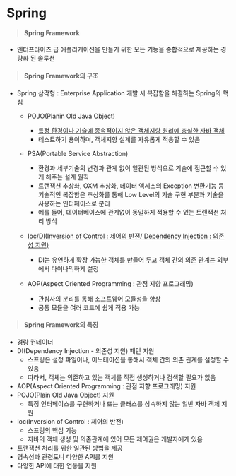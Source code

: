 # Spring

> #### Spring Framework

- 엔터프라이즈 급 애플리케이션을 만들기 위한 모든 기능을 종합적으로 제공하는 경량화 된 솔루션



> #### Spring Framework의 구조

- Spring 삼각형 : Enterprise Application 개발 시 복잡함을 해결하는 Spring의 핵심
  - POJO(Planin Old Java Object)
    - <u>특정 환경이나 기술에 종속적이지 않은 객체지향 원리에 충실한 자바 객체</u>
    - 테스트하기 용이하며, 객체지향 설계를 자유롭게 적용할 수 있음
    
  - PSA(Portable Service Abstraction)
    - 환경과 세부기술의 변경과 관계 없이 일관된 방식으로 기술에 접근할 수 있게 해주는 설계 원칙
    - 트랜잭션 추상화, OXM 추상화, 데이터 액세스의 Exception 변환기능 등 기술적인 복잡함은 추상화를 통해 Low Level의 기술 구현 부분과 기술을 사용하는 인터페이스로 분리
    - 예를 들어, 데이터베이스에 관계없이 동일하게 적용할 수 있는 트랜잭션 처리 방식
    
  - <u>Ioc/DI(Inversion of Control : 제어의 반전/  Dependency Injection : 의존성 지원)</u>
    
    - DI는 유연하게 확장 가능한 객체를 만들어 두고 객체 간의 의존 관계는 외부에서 다이나믹하게 설정
    
  - AOP(Aspect Oriented Programming : 관점 지향 프로그래밍)
    - 관심사의 분리를 통해 소프트웨어 모듈성을 향상
    - 공통 모듈을 여러 코드에 쉽게 적용 가능
    
    

> #### Spring Framework의 특징

- 경량 컨테이너
- DI(Dependency Injection - 의존성 지원) 패턴 지원
  - 스프링은 설정 파일이나, 어노테이션을 통해서 객체 간의 의존 관계를 설정할 수 있음
  - 따라서, 객체는 의존하고 있는 객체를 직접 생성하거나 검색할 필요가 없음
- AOP(Aspect Oriented Programming : 관점 지향 프로그래밍) 지원
- POJO(Plain Old Java Object) 지원
  - 특정 인터페이스를 구현하거나 또는 클래스를 상속하지 않는 일반 자바 객체 지원
- Ioc(Inversion of Control : 제어의 반전)
  - 스프링의 핵심 기능
  - 자바의 객체 생성 및 의존관계에 있어 모든 제어권은 개발자에게 있음
- 트랜잭션 처리를 위한 일관된 방법을 제공
- 영속성과 관련도니 다양한 API를 지원
- 다양한 API에 대한 연동을 지원

